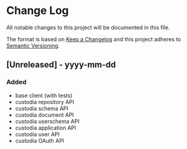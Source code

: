 # Change Log
All notable changes to this project will be documented in this file.

The format is based on [Keep a Changelog](http://keepachangelog.com/)
and this project adheres to [Semantic Versioning](http://semver.org/).

## [Unreleased] - yyyy-mm-dd

### Added
- base client (with tests)
- custodia repository API
- custodia schema API
- custodia document API
- custodia userschema API
- custodia application API
- custodia user API
- custodia OAuth API